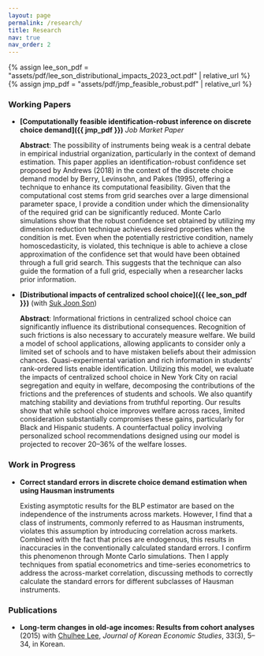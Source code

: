 ```yaml
---
layout: page
permalink: /research/
title: Research
nav: true
nav_order: 2
---
```


{% assign lee_son_pdf = "assets/pdf/lee_son_distributional_impacts_2023_oct.pdf" | relative_url %}
{% assign jmp_pdf = "assets/pdf/jmp_feasible_robust.pdf" | relative_url %}

### Working Papers

- **[Computationally feasible identification-robust inference on discrete choice demand]({{ jmp_pdf }})** _Job Market Paper_

  **Abstract**: The possibility of instruments being weak is a central debate in empirical industrial organization, particularly in the context of demand estimation. This paper applies an identification-robust confidence set proposed by Andrews (2018) in the context of the discrete choice demand model by Berry, Levinsohn, and Pakes (1995), offering a technique to enhance its computational feasibility. Given that the computational cost stems from grid searches over a large dimensional parameter space, I provide a condition under which the dimensionality of the required grid can be significantly reduced. Monte Carlo simulations show that the robust confidence set obtained by utilizing my dimension reduction technique achieves desired properties when the condition is met. Even when the potentially restrictive condition, namely homoscedasticity, is violated, this technique is able to achieve a close approximation of the confidence set that would have been obtained through a full grid search. This suggests that the technique can also guide the formation of a full grid, especially when a researcher lacks prior information.

- **[Distributional impacts of centralized school choice]({{ lee_son_pdf }})** (with [Suk Joon Son](https://sites.google.com/view/sukjoon-son))

  **Abstract**: Informational frictions in centralized school choice can significantly influence its distributional consequences. Recognition of such frictions is also necessary to accurately measure welfare. We build a model of school applications, allowing applicants to consider only a limited set of schools and to have mistaken beliefs about their admission chances. Quasi-experimental variation and rich information in students’ rank-ordered lists enable identification. Utilizing this model, we evaluate the impacts of centralized school choice in New York City on racial segregation and equity in welfare, decomposing the contributions of the frictions and the preferences of students and schools. We also quantify matching stability and deviations from truthful reporting. Our results show that while school choice improves welfare across races, limited consideration substantially compromises these gains, particularly for Black and Hispanic students. A counterfactual policy involving personalized school recommendations designed using our model is projected to recover 20–36% of the welfare losses.

### Work in Progress

- **Correct standard errors in discrete choice demand estimation when using Hausman instruments**

  Existing asymptotic results for the BLP estimator are based on the independence of the instruments across markets. However, I find that a class of instruments, commonly referred to as Hausman instruments, violates this assumption by introducing correlation across markets. Combined with the fact that prices are endogenous, this results in inaccuracies in the conventionally calculated standard errors. I confirm this phenomenon through Monte Carlo simulations. Then I apply techniques from spatial econometrics and time-series econometrics to address the across-market correlation, discussing methods to correctly calculate the standard errors for different subclasses of Hausman instruments.

### Publications

- **Long-term changes in old-age incomes: Results from cohort analyses** (2015) with [Chulhee Lee](https://sites.google.com/view/chullee98), _Journal of Korean Economic Studies_, 33(3), 5–34, in Korean.
